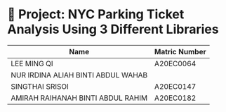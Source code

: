 # 🚀 Project: NYC Parking Ticket Analysis Using 3 Different Libraries


| Name | Matric Number |
| ----- | ----- |
| LEE MING QI | A20EC0064|
| NUR IRDINA ALIAH BINTI ABDUL WAHAB | |
| SINGTHAI SRISOI| A20EC0147|
| AMIRAH RAIHANAH BINTI ABDUL RAHIM |A20EC0182 |
